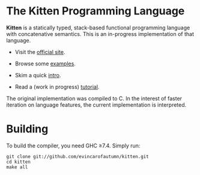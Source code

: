 # The Kitten Programming Language

**Kitten** is a statically typed, stack-based functional programming language with concatenative semantics. This is an in-progress implementation of that language.

 * Visit the [official site][site].

 * Browse some [examples][examples].

 * Skim a quick [intro][intro].

 * Read a (work in progress) [tutorial][tutorial].

The original implementation was compiled to C. In the interest of faster iteration on language features, the current implementation is interpreted.

# Building

To build the compiler, you need GHC ≥7.4. Simply run:

```
git clone git://github.com/evincarofautumn/kitten.git
cd kitten
make all
```

[examples]: https://github.com/evincarofautumn/kitten/tree/master/examples
[intro]: http://kittenlang.org/intro/
[site]: http://kittenlang.org/
[tutorial]: http://kittenlang.org/tutorial/
